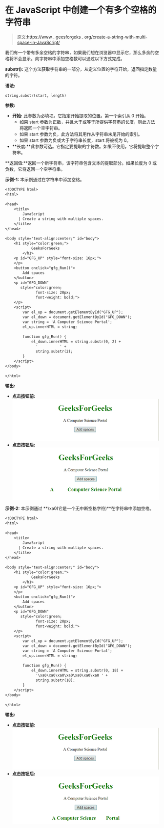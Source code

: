 # 在 JavaScript 中创建一个有多个空格的字符串

> 原文:[https://www . geesforgeks . org/create-a-string-with-multi-space-in-JavaScript/](https://www.geeksforgeeks.org/create-a-string-with-multiple-spaces-in-javascript/)

我们有一个带有多余空格的字符串，如果我们想在浏览器中显示它，那么多余的空格将不会显示。向字符串中添加空格数可以通过以下方式完成。

**substr():**
这个方法获取字符串的一部分，从定义位置的字符开始，返回指定数量的字符。

**语法:**

```
string.substr(start, length)

```

**参数:**

*   **开始:**
    此参数为必填项。它指定开始提取的位置。第一个索引从 0 开始。
    *   如果 start 参数为正数，并且大于或等于所提供字符串的长度，则此方法将返回一个空字符串。
    *   如果 start 参数为负，此方法将其用作从字符串末尾开始的索引。
    *   如果 start 参数为负或大于字符串长度，start 将被视为 0。
*   **长度:**此参数可选。它指定要提取的字符数。如果不使用，它将提取整个字符串。

**返回值:**返回一个新字符串，该字符串包含文本的提取部分。如果长度为 0 或负数，它将返回一个空字符串。

**示例-1:** 本示例通过在字符串中添加空格。

```
<!DOCTYPE html>
<html>

<head>
    <title>
        JavaScript 
      | Create a string with multiple spaces.
    </title>
</head>

<body style="text-align:center;" id="body">
    <h1 style="color:green;">  
            GeeksForGeeks  
        </h1>
    <p id="GFG_UP" style="font-size: 16px;">
    </p>
    <button onclick="gfg_Run()">
        Add spaces
    </button>
    <p id="GFG_DOWN" 
       style="color:green;
              font-size: 20px; 
              font-weight: bold;">
    </p>
    <script>
        var el_up = document.getElementById("GFG_UP");
        var el_down = document.getElementById("GFG_DOWN");
        var string = 'A Computer Science Portal';
        el_up.innerHTML = string;

        function gfg_Run() {
            el_down.innerHTML = string.substr(0, 2) + 
              '          ' +
              string.substr(2);
        }
    </script>
</body>

</html>
```

**输出:**

*   **点击按钮前:**
    ![](img/6bf5cdf36471866ebc62a8e2e7d4a309.png)
*   **点击按钮后:**
    ![](img/7259a7b2cee4167a78f18f5eb8afed01.png)

**示例-2:** 本示例通过 **\xa0(它是一个无中断空格字符)**在字符串中添加空格。

```
<!DOCTYPE html>
<html>

<head>
    <title>
        JavaScript 
      | Create a string with multiple spaces.
    </title>
</head>

<body style="text-align:center;" id="body">
    <h1 style="color:green;">  
            GeeksForGeeks  
        </h1>
    <p id="GFG_UP" style="font-size: 16px;">
    </p>
    <button onclick="gfg_Run()">
        Add spaces
    </button>
    <p id="GFG_DOWN"
       style="color:green;
              font-size: 20px;
              font-weight: bold;">
    </p>
    <script>
        var el_up = document.getElementById("GFG_UP");
        var el_down = document.getElementById("GFG_DOWN");
        var string = 'A Computer Science Portal';
        el_up.innerHTML = string;

        function gfg_Run() {
            el_down.innerHTML = string.substr(0, 18) +
              '\xa0\xa0\xa0\xa0\xa0\xa0\xa0 ' +
              string.substr(18);
        }
    </script>
</body>

</html>
```

**输出:**

*   **点击按钮前:**
    ![](img/6bf5cdf36471866ebc62a8e2e7d4a309.png)
*   **点击按钮后:**
    ![](img/d955aeb6b7f3b78f5eaa76e256cda9a7.png)